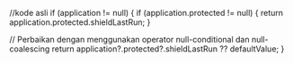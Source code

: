//kode asli
if (application != null)
{
 if (application.protected != null)
 {
 return application.protected.shieldLastRun;
 }

 // Perbaikan dengan menggunakan operator null-conditional dan null-coalescing
return application?.protected?.shieldLastRun ?? defaultValue;
}